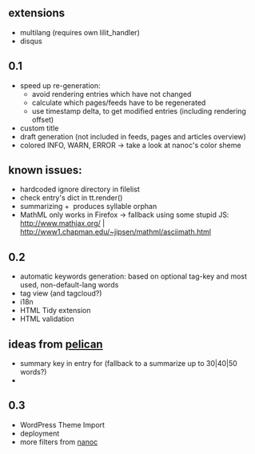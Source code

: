 extensions
------------

- multilang (requires own lilit_handler)
- disqus

0.1
-------

- speed up re-generation:
    - avoid rendering entries which have not changed
    - calculate which pages/feeds have to be regenerated
    - use timestamp delta, to get modified entries (including rendering offset)
- custom title
- draft generation (not included in feeds, pages and articles overview)
- colored INFO, WARN, ERROR -> take a look at nanoc's color sheme

## known issues:

- hardcoded ignore directory in filelist
- check entry's dict in tt.render()
- summarizing + &shy; produces syllable orphan
- MathML only works in Firefox -> fallback using some stupid JS:
    http://www.mathjax.org/ | http://www1.chapman.edu/~jipsen/mathml/asciimath.html

0.2
-------

- automatic keywords generation: <meta content="tags" name="keywords">
  based on optional tag-key and most used, non-default-lang words
- tag view (and tagcloud?)
- i18n
- HTML Tidy extension
- HTML validation

## ideas from [pelican](http://docs.notmyidea.org/alexis/pelican/)

- summary key in entry for <meta content="summary" name="description">
  (fallback to a summarize up to 30|40|50 words?)
- 

0.3
-------

- WordPress Theme Import
- deployment
- more filters from [nanoc](http://nanoc.stoneship.org/)